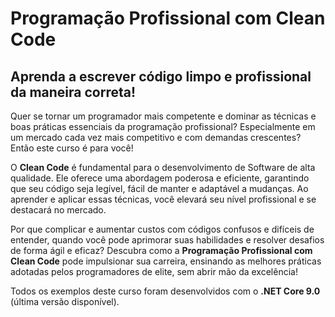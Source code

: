 # Programação Profissional com Clean Code
## Aprenda a escrever código limpo e profissional da maneira correta!

Quer se tornar um programador mais competente e dominar as técnicas e boas práticas essenciais da programação profissional? 
Especialmente em um mercado cada vez mais competitivo e com demandas crescentes? 
Então este curso é para você!

O **Clean Code** é fundamental para o desenvolvimento de Software de alta qualidade. Ele oferece uma abordagem poderosa e eficiente, garantindo que seu código seja legível, fácil de manter e adaptável a mudanças. Ao aprender e aplicar essas técnicas, você elevará seu nível profissional e se destacará no mercado.

Por que complicar e aumentar custos com códigos confusos e difíceis de entender, quando você pode aprimorar suas habilidades e resolver desafios de forma ágil e eficaz? Descubra como a **Programação Profissional com Clean Code** pode impulsionar sua carreira, ensinando as melhores práticas adotadas pelos programadores de elite, sem abrir mão da excelência!

Todos os exemplos deste curso foram desenvolvidos com o **.NET Core 9.0** (última versão disponível).


